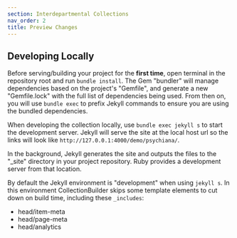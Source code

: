```yaml
---
section: Interdepartmental Collections
nav_order: 2
title: Preview Changes
---
```


## Developing Locally 

Before serving/building your project for the **first time**, open terminal in the repository root and run `bundle install`. 
The Gem "bundler" will manage dependencies based on the project's "Gemfile", and generate a new "Gemfile.lock" with the full list of dependencies being used.
From then on, you will use `bundle exec` to prefix Jekyll commands to ensure you are using the bundled dependencies.

When developing the collection locally, use `bundle exec jekyll s` to start the development server.
Jekyll will serve the site at the local host url so the links will look like `http://127.0.0.1:4000/demo/psychiana/`.

In the background, Jekyll generates the site and outputs the files to the "_site" directory in your project repository.
Ruby provides a development server from that location.

By default the Jekyll environment is "development" when using `jekyll s`. 
In this environment CollectionBuilder skips some template elements to cut down on build time, including these `_includes`:

- head/item-meta
- head/page-meta
- head/analytics
